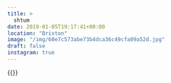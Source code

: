 ```yaml
---
title: >
  shtum
date: 2019-01-05T19:17:41+00:00
location: "Brixton"
image: "/img/60e7c573abe73b4dca36c49cfa09a52d.jpg"
draft: false
instagram: true
---
```


{{<photo src="/img/60e7c573abe73b4dca36c49cfa09a52d.jpg">}}
